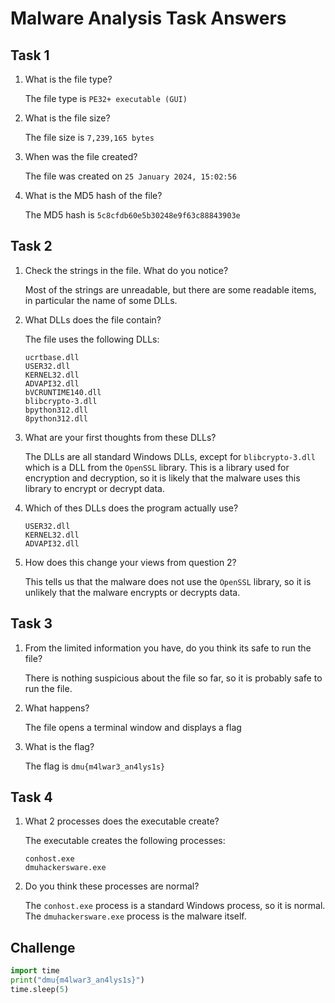# Malware Analysis Task Answers

## Task 1

1. What is the file type?

    The file type is `PE32+ executable (GUI)`

2. What is the file size?

    The file size is `7,239,165 bytes`
   
3. When was the file created?

    The file was created on `25 January 2024, 15:02:56`

4. What is the MD5 hash of the file?

    The MD5 hash is `5c8cfdb60e5b30248e9f63c88843903e`

## Task 2

1. Check the strings in the file. What do you notice?

    Most of the strings are unreadable, but there are some readable items, in particular the name of some DLLs.

2. What DLLs does the file contain?

    The file uses the following DLLs:
    
    ```
    ucrtbase.dll
    USER32.dll
    KERNEL32.dll
    ADVAPI32.dll
    bVCRUNTIME140.dll
    blibcrypto-3.dll
    bpython312.dll
    8python312.dll
    ```

3. What are your first thoughts from these DLLs?
   
    The DLLs are all standard Windows DLLs, except for `blibcrypto-3.dll` which is a DLL from the `OpenSSL` library. This is a library used for encryption and decryption, so it is likely that the malware uses this library to encrypt or decrypt data.

4. Which of thes DLLs does the program actually use?

    ```
    USER32.dll
    KERNEL32.dll
    ADVAPI32.dll
    ```

5. How does this change your views from question 2?
    
    This tells us that the malware does not use the `OpenSSL` library, so it is unlikely that the malware encrypts or decrypts data.

## Task 3

1. From the limited information you have, do you think its safe to run the file?

    There is nothing suspicious about the file so far, so it is probably safe to run the file.

2. What happens?

    The file opens a terminal window and displays a flag

3. What is the flag?

    The flag is `dmu{m4lwar3_an4lys1s}`
    

## Task 4

1. What 2 processes does the executable create?
   
    The executable creates the following processes:
    
    ```
    conhost.exe
    dmuhackersware.exe
    ```

2. Do you think these processes are normal?

    The `conhost.exe` process is a standard Windows process, so it is normal. The `dmuhackersware.exe` process is the malware itself.

## Challenge

```py
import time
print("dmu{m4lwar3_an4lys1s}")
time.sleep(5)
```